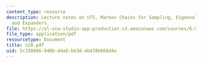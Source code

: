 ```yaml
---
content_type: resource
description: Lecture notes on UTS, Markov Chains for Sampling, Eigenvalue Analysis
  and Expanders.
file: https://ol-ocw-studio-app-production.s3.amazonaws.com/courses/6-856j-randomized-algorithms-fall-2002/5c150866940bd4a8bb3deb478b666d4a_n20.pdf
file_type: application/pdf
resourcetype: Document
title: n20.pdf
uid: 5c150866-940b-d4a8-bb3d-eb478b666d4a
---
```

